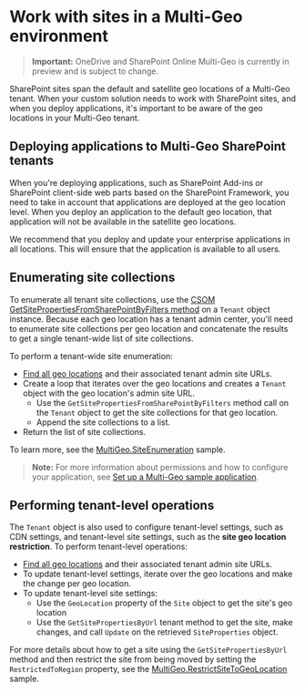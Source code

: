 # Work with sites in a Multi-Geo environment

> **Important:** OneDrive and SharePoint Online Multi-Geo is currently in preview and is subject to change.

SharePoint sites span the default and satellite geo locations of a Multi-Geo tenant. When your custom solution needs to work with SharePoint sites, and when you deploy applications, it's important to be aware of the geo locations in your Multi-Geo tenant. 

## Deploying applications to Multi-Geo SharePoint tenants
When you're deploying applications, such as SharePoint Add-ins or SharePoint client-side web parts based on the SharePoint Framework, you need to take in account that applications are deployed at the geo location level. When you deploy an application to the default geo location, that application will not be available in the satellite geo locations.

We recommend that you deploy and update your enterprise applications in all locations. This will ensure that the application is available to all users.


## Enumerating site collections
To enumerate all tenant site collections, use the [CSOM GetSitePropertiesFromSharePointByFilters method](https://msdn.microsoft.com/en-us/library/microsoft.online.sharepoint.tenantadministration.tenant.getsitepropertiesfromsharepointbyfilters.aspx) on a `Tenant` object instance. Because each geo location has a tenant admin center,  you'll need to enumerate site collections per geo location and concatenate the results to get a single tenant-wide list of site collections.

To perform a tenant-wide site enumeration:

- [Find all geo locations](multigeo-discovery.md) and their associated tenant admin site URLs.
- Create a loop that iterates over the geo locations and creates a `Tenant` object with the geo location's admin site URL.
	- Use the `GetSitePropertiesFromSharePointByFilters` method call on the `Tenant` object to get the site collections for that geo location.
	- Append the site collections to a list.
- Return the list of site collections.

To learn more, see the [MultiGeo.SiteEnumeration](https://github.com/SharePoint/PnP/tree/dev/Samples/MultiGeo.SiteEnumeration) sample.

>**Note:** For more information about permissions and how to configure your application, see [Set up a Multi-Geo sample application](multigeo-sampleapplicationsetup.md).

## Performing tenant-level operations
The `Tenant` object is also used to configure tenant-level settings, such as CDN settings, and tenant-level site settings, such as the **site geo location restriction**. To perform tenant-level operations:

- [Find all geo locations](multigeo-discovery.md) and their associated tenant admin site URLs.
- To update tenant-level settings, iterate over the geo locations and make the change per geo location.
- To update tenant-level site settings: 
	- Use the `GeoLocation` property of the `Site` object to get the site's geo location 
	- Use the `GetSitePropertiesByUrl` tenant method to get the site, make changes, and call `Update` on the retrieved `SiteProperties` object.

For more details about how to get a site using the `GetSitePropertiesByUrl` method and then restrict the site from being moved by setting the `RestrictedToRegion` property, see the [MultiGeo.RestrictSiteToGeoLocation](https://github.com/SharePoint/PnP/tree/dev/Samples/MultiGeo.RestrictSiteToGeoLocation) sample. 


